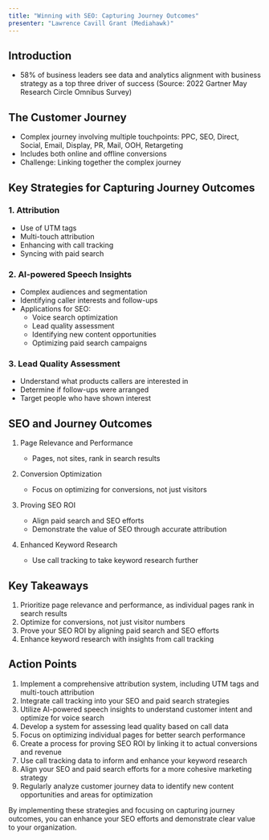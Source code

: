 ```yaml
---
title: "Winning with SEO: Capturing Journey Outcomes"
presenter: "Lawrence Cavill Grant (Mediahawk)"
---
```


## Introduction
- 58% of business leaders see data and analytics alignment with business strategy as a top three driver of success (Source: 2022 Gartner May Research Circle Omnibus Survey)

## The Customer Journey
- Complex journey involving multiple touchpoints: PPC, SEO, Direct, Social, Email, Display, PR, Mail, OOH, Retargeting
- Includes both online and offline conversions
- Challenge: Linking together the complex journey

## Key Strategies for Capturing Journey Outcomes

### 1. Attribution
- Use of UTM tags
- Multi-touch attribution
- Enhancing with call tracking
- Syncing with paid search

### 2. AI-powered Speech Insights
- Complex audiences and segmentation
- Identifying caller interests and follow-ups
- Applications for SEO:
  - Voice search optimization
  - Lead quality assessment
  - Identifying new content opportunities
  - Optimizing paid search campaigns

### 3. Lead Quality Assessment
- Understand what products callers are interested in
- Determine if follow-ups were arranged
- Target people who have shown interest

## SEO and Journey Outcomes

1. Page Relevance and Performance
   - Pages, not sites, rank in search results

2. Conversion Optimization
   - Focus on optimizing for conversions, not just visitors

3. Proving SEO ROI
   - Align paid search and SEO efforts
   - Demonstrate the value of SEO through accurate attribution

4. Enhanced Keyword Research
   - Use call tracking to take keyword research further

## Key Takeaways

1. Prioritize page relevance and performance, as individual pages rank in search results
2. Optimize for conversions, not just visitor numbers
3. Prove your SEO ROI by aligning paid search and SEO efforts
4. Enhance keyword research with insights from call tracking

## Action Points

1. Implement a comprehensive attribution system, including UTM tags and multi-touch attribution
2. Integrate call tracking into your SEO and paid search strategies
3. Utilize AI-powered speech insights to understand customer intent and optimize for voice search
4. Develop a system for assessing lead quality based on call data
5. Focus on optimizing individual pages for better search performance
6. Create a process for proving SEO ROI by linking it to actual conversions and revenue
7. Use call tracking data to inform and enhance your keyword research
8. Align your SEO and paid search efforts for a more cohesive marketing strategy
9. Regularly analyze customer journey data to identify new content opportunities and areas for optimization

By implementing these strategies and focusing on capturing journey outcomes, you can enhance your SEO efforts and demonstrate clear value to your organization.

